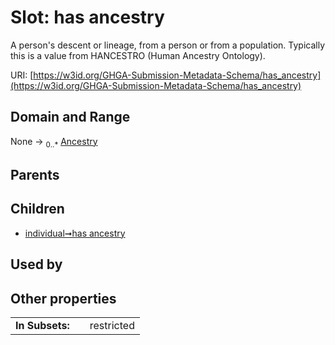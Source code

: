 
# Slot: has ancestry


A person's descent or lineage, from a person or from a population. Typically this is a value from HANCESTRO (Human Ancestry Ontology).

URI: [https://w3id.org/GHGA-Submission-Metadata-Schema/has_ancestry](https://w3id.org/GHGA-Submission-Metadata-Schema/has_ancestry)


## Domain and Range

None &#8594;  <sub>0..\*</sub> [Ancestry](Ancestry.md)

## Parents


## Children

 *  [individual➞has ancestry](individual_has_ancestry.md)

## Used by


## Other properties

|  |  |  |
| --- | --- | --- |
| **In Subsets:** | | restricted |

